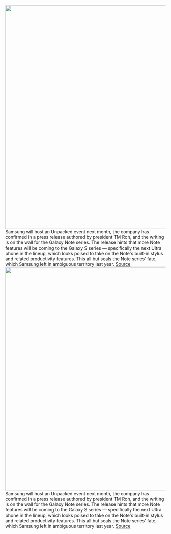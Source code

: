 <img src='https://cdn.vox-cdn.com/thumbor/YcVdG70zMPRKwGOe4uRq6bJ6xiQ=/0x0:2040x1360/1200x800/filters:focal(857x517:1183x843)/cdn.vox-cdn.com/uploads/chorus_image/image/70414140/dbohn_201004_4226_0002.0.0.jpg' width='700px' /><br/>
Samsung will host an Unpacked event next month, the company has confirmed in a press release authored by president TM Roh, and the writing is on the wall for the Galaxy Note series. The release hints that more Note features will be coming to the Galaxy S series — specifically the next Ultra phone in the lineup, which looks poised to take on the Note's built-in stylus and related productivity features. This all but seals the Note series' fate, which Samsung left in ambiguous territory last year.
<a href='https://www.theverge.com/2022/1/20/22893640/samsung-unpacked-february-2022-galaxy-s22-ultra'> Source <a/><img src='https://cdn.vox-cdn.com/thumbor/YcVdG70zMPRKwGOe4uRq6bJ6xiQ=/0x0:2040x1360/1200x800/filters:focal(857x517:1183x843)/cdn.vox-cdn.com/uploads/chorus_image/image/70414140/dbohn_201004_4226_0002.0.0.jpg' width='700px' /><br/>
Samsung will host an Unpacked event next month, the company has confirmed in a press release authored by president TM Roh, and the writing is on the wall for the Galaxy Note series. The release hints that more Note features will be coming to the Galaxy S series — specifically the next Ultra phone in the lineup, which looks poised to take on the Note's built-in stylus and related productivity features. This all but seals the Note series' fate, which Samsung left in ambiguous territory last year.
<a href='https://www.theverge.com/2022/1/20/22893640/samsung-unpacked-february-2022-galaxy-s22-ultra'> Source <a/>